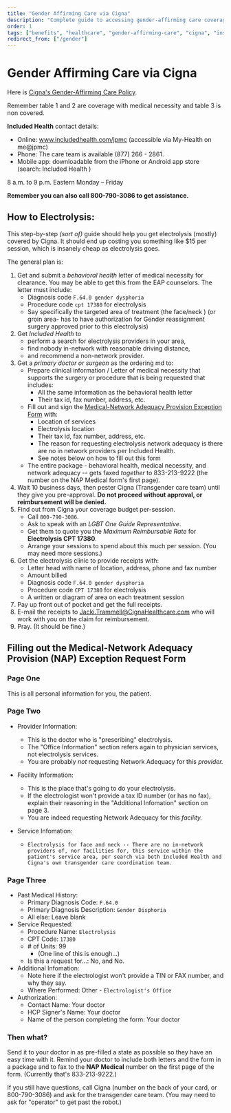 ```yaml
---
title: "Gender Affirming Care via Cigna"
description: "Complete guide to accessing gender-affirming care coverage through Cigna, including electrolysis procedures and medical necessity requirements."
order: 1
tags: ["benefits", "healthcare", "gender-affirming-care", "cigna", "insurance"]
redirect_from: ["/gender"]
---
```


# Gender Affirming Care via Cigna

Here is [Cigna's Gender-Affirming Care Policy](https://static.cigna.com/assets/chcp/pdf/coveragePolicies/medical/mm_0266_coveragepositioncriteria_gender_reassignment_surgery.pdf).

Remember table 1 and 2 are coverage with medical necessity and table 3 is non covered.

**Included Health** contact details:

* Online: www.includedhealth.com/jpmc (accessible via My-Health on me@jpmc)
* Phone: The care team is available  (877) 266 - 2861.
* Mobile app: downloadable from the iPhone or Android app store (search: Included Health )

8 a.m. to 9 p.m. Eastern Monday – Friday

**Remember you can also call 800-790-3086 to get assistance.**

## How to Electrolysis:

This step-by-step *(sort of)* guide should help you get electrolysis (mostly) covered by Cigna.
It should end up costing you something like $15 per session, which is insanely cheap as electrolysis goes.

The general plan is:

1. Get and submit a *behavioral health* letter of medical necessity for clearance. You may be able to get this from the EAP counselors. The letter must include:
	* Diagnosis code `F.64.0 gender dysphoria`
	* Procedure code `cpt 17380` for electrolysis
	* Say specifically the targeted area of treatment (the face/neck ) (or groin area- has to have authorization for Gender reassignment surgery approved prior to this electrolysis) 
2. Get *Included Health* to
	* perform a search for electrolysis providers in your area,
	* find nobody in-network with reasonable driving distance,
	* and recommend a non-network provider.
3. Get a *primary doctor or surgeon* as the ordering md to:
	* Prepare clinical information / Letter of medical necessity that supports the surgery or procedure that is being requested that includes:
		* All the same information as the behavioral health letter
		* Their tax id, fax number, address, etc.
	* Fill out and sign the [Medical-Network Adequacy Provision Exception Form](https://static.cigna.com/assets/chcp/pdf/resourceLibrary/medical/medical-network-exception-request-form.pdf) with:
		* Location of services
		* Electrolysis location
		* Their tax id, fax number, address, etc.
		* The reason for requesting electrolysis network adequacy is there are no in network providers per Included Health.
        * See notes below on how to fill out this form
    * The entire package - behavioral health, medical necessity, and network adequacy --
      gets faxed *together* to 833-213-9222 (the number on the NAP Medical form's first page).
4. Wait 10 business days, then pester Cigna (Transgender care team) until they give you pre-approval. **Do not proceed without approval, or reimbursement will be denied.**
5. Find out from Cigna your coverage budget per-session.
    * Call `800-790-3086`.
    * Ask to speak with an *LGBT One Guide Representative*.
    * Get them to quote you the *Maximum Reimbursable Rate* for **Electrolysis CPT 17380**.
    * Arrange your sessions to spend about this much per session. (You may need more sessions.)
6. Get the electrolysis clinic to provide receipts with:
	* Letter head with name of location, address, phone and fax number
	* Amount billed
	* Diagnosis code `F.64.0 gender dysphoria`
	* Procedure code `CPT 17380` for electrolysis
	* A written or diagram of area on each treatment session
7. Pay up front out of pocket and get the full receipts.
8. E-mail the receipts to Jacki.Trammell@CignaHealthcare.com who will work with you on the claim for reimbursement.
9. Pray. (It should be fine.)

## Filling out the Medical-Network Adequacy Provision (NAP) Exception Request Form

### Page One

This is all personal information for you, the patient.

### Page Two

* Provider Information:
    * This is the doctor who is "prescribing" electrolysis.
    * The "Office Information" section refers again to physician services, not electrolysis services.
    * You are probably *not* requesting Network Adequacy for this *provider.*

* Facility Information:
    * This is the place that's going to do your electrolysis.
    * If the electrologist won't provide a tax ID number (or has no fax), explain their reasoning in the "Additional Infomation" section on page 3.
    * You are indeed requesting Network Adequacy for this *facility.*

* Service Infomation:
    * `Electrolysis for face and neck -- There are no in-network providers of, nor facilities for, this service within the patient's service area, per search via both Included Health and Cigna's own transgender care coordination team.`

### Page Three

* Past Medical History:
    * Primary Diagnosis Code: `F.64.0`
    * Primary Diagnosis Description: `Gender Disphoria`
    * All else: Leave blank
* Service Requested:
    * Procedure Name: `Electrolysis`
    * CPT Code: `17380`
    * \# of Units: 99
        * (One line of this is enough...)
    * Is this a request for...: No, and No.
* Additional Infomation:
    * Note here if the electrologist won't provide a TIN or FAX number, and why they say.
    * Where Performed: Other - `Electrologist's Office`
* Authorization:
    * Contact Name: Your doctor
    * HCP Signer's Name: Your doctor
    * Name of the person completing the form: Your doctor

### Then what?

Send it to your doctor in as pre-filled a state as possible so they have an easy time with it.
Remind your doctor to include both letters and the form in a package and to fax to
the **NAP Medical** number on the first page of the form. (Currently that's 833-213-9222.)

If you still have questions, call Cigna (number on the back of your card, or 800-790-3086)
and ask for the transgender care team. (You may need to ask for "operator" to get past the robot.)
